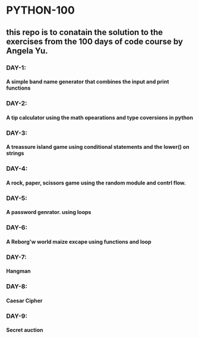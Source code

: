 # PYTHON-100

## this repo is to conatain the solution to the exercises from the 100 days of code course by Angela Yu.

### DAY-1:

#### A simple band name generator that combines the input and print functions

### DAY-2:

#### A tip calculator using the math opearations and type coversions in python

### DAY-3:

#### A treassure island game using conditional statements and the lower() on strings

### DAY-4:

#### A rock, paper, scissors game using the random module and contrl flow.

### DAY-5:

#### A password genrator. using loops

### DAY-6:

#### A Reborg'w world maize excape using functions and loop

### DAY-7:

#### Hangman

### DAY-8:

#### Caesar Cipher

### DAY-9:

#### Secret auction
